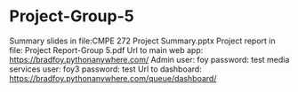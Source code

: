 # Project-Group-5
Summary slides in file:CMPE 272 Project Summary.pptx 
Project report in file: Project Report-Group 5.pdf 
Url to main web app: https://bradfoy.pythonanywhere.com/
Admin user: foy
password: test
media services user: foy3
password: test
Url to dashboard: https://bradfoy.pythonanywhere.com/queue/dashboard/
